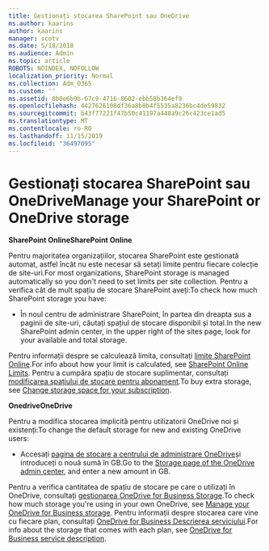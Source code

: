 ```yaml
---
title: Gestionați stocarea SharePoint sau OneDrive
ms.author: kaarins
author: kaarins
manager: scotv
ms.date: 5/18/2018
ms.audience: Admin
ms.topic: article
ROBOTS: NOINDEX, NOFOLLOW
localization_priority: Normal
ms.collection: Adm_O365
ms.custom: ''
ms.assetid: 8b0e6b9b-67c9-4716-8602-ebb58b364ef9
ms.openlocfilehash: 4427626108df36a8b8b4f5535a8236bc4de59832
ms.sourcegitcommit: b43f77221f47b50c41197a448a9c26c423ce1ad5
ms.translationtype: MT
ms.contentlocale: ro-RO
ms.lasthandoff: 11/15/2019
ms.locfileid: "36497095"
---
```

# <a name="manage-your-sharepoint-or-onedrive-storage"></a><span data-ttu-id="5f158-102">Gestionați stocarea SharePoint sau OneDrive</span><span class="sxs-lookup"><span data-stu-id="5f158-102">Manage your SharePoint or OneDrive storage</span></span>

 <span data-ttu-id="5f158-103">**SharePoint Online**</span><span class="sxs-lookup"><span data-stu-id="5f158-103">**SharePoint Online**</span></span>
  
<span data-ttu-id="5f158-104">Pentru majoritatea organizațiilor, stocarea SharePoint este gestionată automat, astfel încât nu este necesar să setați limite pentru fiecare colecție de site-uri.</span><span class="sxs-lookup"><span data-stu-id="5f158-104">For most organizations, SharePoint storage is managed automatically so you don't need to set limits per site collection.</span></span> <span data-ttu-id="5f158-105">Pentru a verifica cât de mult spațiu de stocare SharePoint aveți:</span><span class="sxs-lookup"><span data-stu-id="5f158-105">To check how much SharePoint storage you have:</span></span>
  
- <span data-ttu-id="5f158-106">În noul centru de administrare SharePoint, în partea din dreapta sus a paginii de site-uri, căutați spațiul de stocare disponibil și total.</span><span class="sxs-lookup"><span data-stu-id="5f158-106">In the new SharePoint admin center, in the upper right of the sites page, look for your available and total storage.</span></span>
    
<span data-ttu-id="5f158-107">Pentru informații despre se calculează limita, consultați [limite SharePoint Online](https://go.microsoft.com/fwlink/p/?LinkID=856113).</span><span class="sxs-lookup"><span data-stu-id="5f158-107">For info about how your limit is calculated, see [SharePoint Online Limits](https://go.microsoft.com/fwlink/p/?LinkID=856113).</span></span> <span data-ttu-id="5f158-108">Pentru a cumpăra spațiu de stocare suplimentar, consultați [modificarea spațiului de stocare pentru abonament](https://go.microsoft.com/fwlink/?linkid=866428).</span><span class="sxs-lookup"><span data-stu-id="5f158-108">To buy extra storage, see [Change storage space for your subscription](https://go.microsoft.com/fwlink/?linkid=866428).</span></span>
  
 <span data-ttu-id="5f158-109">**Onedrive**</span><span class="sxs-lookup"><span data-stu-id="5f158-109">**OneDrive**</span></span>
  
<span data-ttu-id="5f158-110">Pentru a modifica stocarea implicită pentru utilizatorii OneDrive noi și existenți:</span><span class="sxs-lookup"><span data-stu-id="5f158-110">To change the default storage for new and existing OneDrive users:</span></span>
  
- <span data-ttu-id="5f158-111">Accesați [pagina de stocare a centrului de administrare OneDrive](https://admin.onedrive.com/?v=StorageSettings)și introduceți o nouă sumă în GB.</span><span class="sxs-lookup"><span data-stu-id="5f158-111">Go to the [Storage page of the OneDrive admin center](https://admin.onedrive.com/?v=StorageSettings), and enter a new amount in GB.</span></span>
    
<span data-ttu-id="5f158-112">Pentru a verifica cantitatea de spațiu de stocare pe care o utilizați în OneDrive, consultați [gestionarea OneDrive for Business Storage](https://go.microsoft.com/fwlink/?linkid=866429).</span><span class="sxs-lookup"><span data-stu-id="5f158-112">To check how much storage you're using in your own OneDrive, see [Manage your OneDrive for Business storage](https://go.microsoft.com/fwlink/?linkid=866429).</span></span> <span data-ttu-id="5f158-113">Pentru informații despre stocarea care vine cu fiecare plan, consultați [OneDrive for Business Descrierea serviciului](https://go.microsoft.com/fwlink/p/?LinkID=826071).</span><span class="sxs-lookup"><span data-stu-id="5f158-113">For info about the storage that comes with each plan, see [OneDrive for Business service description](https://go.microsoft.com/fwlink/p/?LinkID=826071).</span></span>
  


